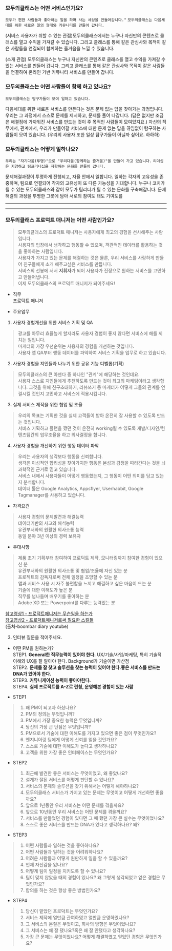 
### 모두의클래스는 어떤 서비스인가요? 

``모두가 편한 사람들과 좋아하는 일을 하며 사는 세상을 만들어갑니다."``
``모두의클래스는 다음세대를 위한 새로운 일의 형태와 커뮤니티를 만들어 갑니다.``

(서비스 사용자가 취할 수 있는 관점)모두의클래스에서는 누구나 자신만의 콘텐츠로 클래스를 열고 수익을 가져갈 수 있습니다. 
그리고 클래스를 통해 같은 관심사와 목적이 같은 사람들을 연결되어 함께하는 즐거움을 느낄 수 있습니다. 


(소개 관점) 모두의클래스는 누구나 자신만의 콘텐츠로 클래스를 열고 수익을 가져갈 수 있는 서비스를 만들어 갑니다. 그리고 클래스를 통해 같은 관심사와 목적이 같은 사람들을 연결하여 온라인 기반 커뮤니티 서비스를 만들어 갑니다. 




### 모두의클래스는 어떤 사람들이 함께 하고 있나요?

``모두의클래스는 탐구가들이 모여 일하고 있습니다.``

다음세대를 위한 새로운 서비스를 만든다는 것은 문제 없는 답을 찾아가는 과정입니다. 
우리는 그 과정에서 스스로 문제를 제시하고, 문제를 풀어 나갑니다. 
(답은 없지만 조금은 해결점에 가까워진 서비스를 만드는 것이 주 목적인 사람들이 모여있지요.)
자신의 직무에서, 관계에서, 우리가 만들어갈 서비스에 대한 문제 없는 답을 끊임없이 탐구하는 사람들이 모여 있습니다. 
(우리의 사용자 또한 일상 탐구가들이 아닐까 싶어요. 하하하)



### 모두의클래스는 어떻게 일하나요?

``우리는 "자기다움(투명)"으로 "우리다움(함께하는 즐거움)"을 만들어 가고 있습니다.``
``리더십은 지양하고 팀프러너십을 지향하는 문화를 만들어 갑니다.`` 

문제해결과정이 투명하게 진행되고, 자율 안에서 일합니다. 일하는 각자의 고유성을 존중하며, 팀으로 연결되어 각자의 고유성이 또 다른 가능성을 기대합니다. 누구나 코치가 될 수 있는 모두의클래스와 같이 모두가 팀리더가 될 수 있는 문화를 구축해갑니다. 문제해결의 과정을 투명한 그릇에 담아 서로의 참여도 태도 기여도를 


------------


------------------------------

### 모두의클래스 프로덕트 매니저는 어떤 사람인가요?

> 모두의클래스의 프로덕트 매니저는 사용자에게 최고의 경험을 선사해주는 사람입니다.  
> 사용자의 입장에서 생각하고 행동할 수 있으며, 객관적인 데이터를 활용하는 것을 좋아하는 사람입니다.  
> 사용자가 가지고 있는 문제를 해결하는 것은 물론, 우리 서비스를 사랑하게 만들어 친구들에게 소개 해주고싶은 서비스를 만듭니다.  
> 서비스의 선봉에 서서 **지휘자**가 되어 사용자가 진정으로 원하는 서비스를 고민하고 만들어냅니다.  
> 이제 모두의클래스의 프로덕트 매니저가 되어주세요!  

- 직무  
프로덕트 매니저 

   
- 주요업무  
 1. 사용자 경험개선을 위한 서비스 기획 및 QA  
 > 광고를 아무리 효율높게 할지라도 사용자 경험이 좋지 않다면 서비스에 해를 끼치는 일입니다.  
 마케터의 가장 우선순위는 사용자의 경험을 개선하는 것입니다.  
 사용자 앱 QA부터 행동 데이터를 파악하여 서비스 기획을 업무로 하고 있습니다.
 
 2. 사용자 경험을 지인들과 나누기 위한 공유 기능 디벨롭(기획)  
 > 모두의클래스의 큰 아젠다 중 하나인 "관계"에 해당하는 것인데요.  
 사용자 스스로 지인들에게 추천하도록 만드는 것이 최고의 마케팅이라고 생각합니다. 
 그것을 위해 친구초대하기, 리뷰쓰기 등 마케터가 어떻게 그들의 관계를 연결시킬 것인지 고민하고 서비스에 적용시킵니다.  
 
 3. 실제 서비스 제작을 위한 협업 및 조율  
 > 우리의 목표는 기획한 것을 실제 고객들이 받아 온전히 잘 사용할 수 있도록 만드는 것입니다.  
 서비스 기획하고 플랜을 짰던 것이 온전히 working될 수 있도록 개발/디자인/컨텐츠팀간의 업무조율을 하고 의사결정을 합니다.
  
 4. 사용자 경험을 개선하기 위한 행동 데이터 파악  
 > 우리는 사용자의 생각보다 행동을 신뢰합니다.  
 생각은 이성적인 합리성을 찾아가지만 행동은 본성과 감정을 따라간다는 것을 뇌과학적인 근거로 믿고 있습니다.  
 서비스 내에서 사용자들이 어떻게 행동했는지, 그 행동이 어떤 의미를 담고 있는지 분석합니다.    
 데이터 툴은 Google Analytics, Appsflyer, Userhabbit, Google Tagmanager를 사용하고 있습니다.  
 
- 자격요건  
> 사용자 경험의 문제발견과 해결능력  
데이터기반의 사고와 해석능력  
유관부서와의 원활한 의사소통 능력  
동일 분야 3년 이상의 경력 보유자  

- 우대사항
>  제품 초기 기획부터 참여하여 프로덕트 제작, 모니터링까지 참여한 경험이 있으신 분  
유관부서와의 원활한 의사소통 및 협업/조율에 자신 있는 분  
프로젝트의 감독자로써 전체 일정을 조망할 수 있는 분  
앱과 서비스 사용 시 자주 불편함을 느끼고 해결하고 싶은 마음이 드는 분  
기술에 대한 이해도가 높은 분  
직무를 넘나들며 배우기를 좋아하는 분  
Adobe XD 또는 Powerpoint를 다루는 능력있는 분  

[참고영상1 - 프로덕트매니저는 무슨일을 하는가](https://www.youtube.com/watch?v=1XlV1AJbXI8)  
[참고영상2 - 프로덕트매니저로써 필요한 스킬들](https://www.youtube.com/watch?v=YZhI76HnBHM)  
(출처-boombar diary youtube)

3. 인터뷰 질문을 적어주세요.  
- 어떤 PM을 원하는가?  
 STEP1. **General한 직무능력이 있어야 한다.** UX/기술/사업/마케팅, 특히 기술적 이해와 UX를 잘 알아야 한다. Background가 기술이면 가산점  
 STEP2. **문제를 잘 찾고 솔루션을 찾는 능력이 있어야 한다.좋은 서비스를 만드는 DNA가 있어야 한다.**  
 STEP3. **커뮤니케이션 능력이 좋아야한다.**  
 STEP4. **실제 프로적트를 A-Z로 런칭, 운영해본 경험이 있는 사람**  

 - STEP1
  > 1. 왜 PM이 되고자 하셨나요?
  > 1. PM의 정의는 무엇입니까?
  > 1. PM에서 가장 중요한 능력은 무엇입니까?
  > 1. 당신의 가장 큰 단점은 무엇입니까?
  > 1. PM으로서 기술에 대한 이해도를 가지고 있으면 좋은 점이 무엇인가요?
  > 1. 엔지니어링 팀에게 어떻게 신뢰를 얻을 것인가요?
  > 1. 스스로 기술에 대한 이해도가 높다고 생각하나요?
  > 1. 고객을 위한 가장 좋은 인터페이스는 무엇인가요?
  
 - STEP2
  > 1. 최근에 발견한 좋은 서비스는 무엇이었고, 왜 좋았나요?
  > 1. 설계가 잘된 서비스를 어떻게 판단할 수 있나요?
  > 1. 서비스의 문제와 솔루션을 찾기 위해서는 어떻게 해야하나요?
  > 1. 모두의클래스 서비스가 가지고 있는 문제는 무엇이고 어떻게 개선하면 좋을까요?
  > 1. 앞으로 1년동안 우리 서비스는 어떤 문제를 겪을까요?
  > 1. 앞으로 10년동안 우리 서비스는 어떤 문제를 겪을까요?
  > 1. 서비스를 만들었던 경험이 있다면 그 때 했던 가장 큰 실수는 무엇이었나요?
  > 1. 스스로 좋은 서비스를 만드는 DNA가 있다고 생각하나요? 왜?
  
 - STEP3
  > 1. 어떤 사람들과 일하는 것을 좋아하나요?
  > 1. 어떤 사람들과 일하는 것을 어려워하나요?
  > 1. 어려운 사람들과 어떻게 원만하게 일을 할 수 있을까요?
  > 1. 언제 자신감을 잃나요?
  > 1. 어떻게 팀이 일정을 지키도록 할 수 있나요?
  > 1. 팀이 맞지 않았을 때의 경험이 있나요? 왜 그렇게 생각되었고 얻은 경험은 무엇인가요?
  > 1. 합의를 하는 것은 항상 좋은 방법인가요?
 
 - STEP4
  > 1. 당신이 맡았던 프로덕트는 무엇인가요?
  > 1. 서비스 제작에 얼만큼 관여하였고 얼만큼 운영하였나요?
  > 1. 그 서비스의 본질은 무엇이고, 회사의 방향은 무엇이었나요?
  > 1. 그 서비스는 왜 잘 됐나요?혹은 왜 잘 안됐다고 생각하나요?
  > 1. 가장 큰 문제는 무엇이었나요? 어떻게 해결하였고 얻었던 경험은 무엇인가요?
